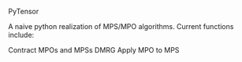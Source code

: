 PyTensor

A naive python realization of MPS/MPO algorithms. Current functions include:
  
  Contract MPOs and MPSs
  DMRG
  Apply MPO to MPS

